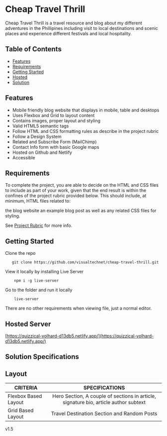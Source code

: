 # Cheap Travel Thrill
Cheap Travel Thrill is a travel resource and blog about my different adventures in the Phillipines including visit to local destinations and scenic places and experience different festivals and local hospitality.

## Table of Contents

- [Features](#features)
- [Requirements](#requirements)
- [Getting Started](#getting-started)
- [Hosted](#hosted)
- [Solution](#solution)

## Features

- Mobile friendly blog website that displays in mobile, table and desktops
- Uses Flexbox and Grid to layout content
- Contains images, proper layout and styling
- Valid HTML5 semantic tags
- Follow HTML and CSS formatting rules as describe in the project rubric
- Follow a Design System
- Related and Subscribe Form (MailChimp)
- Contact Info form with basic Google maps
- Hosted on Github and Netlify
- Accessible

## Requirements

To complete the project, you are able to decide on the HTML and CSS files to include as part of your work, given that the end result is within the confines of the project rubric provided below. This should include, at minimum, HTML files related to:

the blog website
an example blog post
as well as any related CSS files for styling.

See [Project Rubric](https://review.udacity.com/#!/rubrics/2667/view) for more info.

## Getting Started

Clone the repo

```
   git clone https://github.com/visualtechnet/cheap-travel-thrill.git

```

View it locally by installing Live Server

```
    npm i -g live-server
```

Go to the folder and run it locally

```
    live-server
```

There are no other requirements when viewing file, just a normal editor.

## Hosted Server
[https://quizzical-volhard-d13db5.netlify.app/](https://quizzical-volhard-d13db5.netlify.app/)

## Solution Specifications

## Layout

|   CRITERIA               |SPECIFICATIONS |
|--------------------------|:-------------:|
|Flexbox Based Layout      |Hero Section, A couple of sections in article, signature bio, article author subtext  |
|Grid Based Layout         |Travel Destination Section and Random Posts   |

v1.5